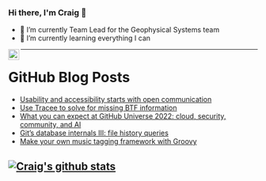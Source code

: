 ### Hi there, I'm Craig 👋

<!--
**CraigTeelFugro/CraigTeelFugro** is a ✨ _special_ ✨ repository because its `README.md` (this file) appears on your GitHub profile.

Here are some ideas to get you started:
-->

- 🔭 I’m currently Team Lead for the Geophysical Systems team
- 🌱 I’m currently learning everything I can

[<img align="left" alt="Craig Teel | LinkedIn" width="22px" src="https://cdn.jsdelivr.net/npm/simple-icons@v3/icons/linkedin.svg" />][linkedin]

---

# GitHub Blog Posts

<!-- BLOG-POST-LIST:START -->
- [Usability and accessibility starts with open communication](https://opensource.com/article/22/9/accessibility-open-source)
- [Use Tracee to solve for missing BTF information](https://opensource.com/article/22/9/ebpf-monitor-traffic-tracee)
- [What you can expect at GitHub Universe 2022: cloud, security, community, and AI](https://github.blog/2022-08-31-what-you-can-expect-at-github-universe-2022-cloud-security-community-and-ai/)
- [Git’s database internals III: file history queries](https://github.blog/2022-08-31-gits-database-internals-iii-file-history-queries/)
- [Make your own music tagging framework with Groovy](https://opensource.com/article/22/8/music-tagging-framework-groovy)
<!-- BLOG-POST-LIST:END -->

## [![Craig's github stats](https://github-readme-stats.vercel.app/api?username=craigteelfugro)](https://github.com/anuraghazra/github-readme-stats)


[linkedin]: https://linkedin.com/in/craig-teel-b8786771

